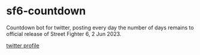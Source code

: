# sf6-countdown

Countdown bot for twitter, posting every day the number of days remains to official release of Street Fighter 6, 2 Jun 2023.

[twitter profile](https://twitter.com/CountdownSF6)
